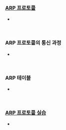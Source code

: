 ### [ARP 프로토콜](https://youtu.be/LDsp-Xb168E?list=PL0d8NnikouEWcF1jJueLdjRIC4HsUlULi)

- 

&nbsp;

### ARP 프로토콜의 통신 과정

- 

&nbsp;

### ARP 테이블

- 

&nbsp;

### [ARP 프로토콜 실습](https://youtu.be/-M_S50Ga384?list=PL0d8NnikouEWcF1jJueLdjRIC4HsUlULi)

-